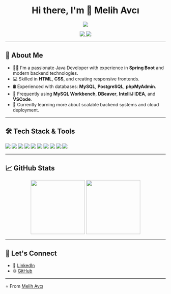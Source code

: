 <h1 align="center">Hi there, I'm 👋 Melih Avcı</h1>
<p align="center">
  <img src="https://readme-typing-svg.herokuapp.com?color=00F700&lines=Java+Developer;Spring+Boot+Enthusiast;Frontend+%2F+Backend+Developer;Database+Lover;Always+Learning+New+Tech" />
</p>

<p align="center">
  <a href="https://github.com/Alrainn">
    <img src="https://img.shields.io/github/followers/Alrainn?label=Follow&style=social" />
  </a>
  <a href="https://www.linkedin.com/in/melih-avci/">
    <img src="https://img.shields.io/badge/LinkedIn-Melih%20Avcı-blue?style=flat&logo=linkedin" />
  </a>
</p>

---

## 🚀 About Me

- 👨‍💻 I'm a passionate Java Developer with experience in **Spring Boot** and modern backend technologies.
- 💻 Skilled in **HTML**, **CSS**, and creating responsive frontends.
- 🛢️ Experienced with databases: **MySQL**, **PostgreSQL**, **phpMyAdmin**.
- 🧰 Frequently using **MySQL Workbench**, **DBeaver**, **IntelliJ IDEA**, and **VSCode**.
- 🌱 Currently learning more about scalable backend systems and cloud deployment.

---

## 🛠️ Tech Stack & Tools

<p align="left">
  <img src="https://img.shields.io/badge/Java-007396?style=for-the-badge&logo=java&logoColor=white" />
  <img src="https://img.shields.io/badge/Spring%20Boot-6DB33F?style=for-the-badge&logo=spring-boot&logoColor=white" />
  <img src="https://img.shields.io/badge/HTML5-E34F26?style=for-the-badge&logo=html5&logoColor=white" />
  <img src="https://img.shields.io/badge/CSS3-1572B6?style=for-the-badge&logo=css3&logoColor=white" />
  <img src="https://img.shields.io/badge/MySQL-4479A1?style=for-the-badge&logo=mysql&logoColor=white" />
  <img src="https://img.shields.io/badge/PostgreSQL-4169E1?style=for-the-badge&logo=postgresql&logoColor=white" />
  <img src="https://img.shields.io/badge/phpMyAdmin-6C78AF?style=for-the-badge&logo=php&logoColor=white" />
  <img src="https://img.shields.io/badge/VSCode-007ACC?style=for-the-badge&logo=visualstudiocode&logoColor=white" />
  <img src="https://img.shields.io/badge/IntelliJ_IDEA-000000?style=for-the-badge&logo=intellijidea&logoColor=white" />
  <img src="https://img.shields.io/badge/DBeaver-372923?style=for-the-badge&logo=dbeaver&logoColor=white" />
</p>

---

## 📈 GitHub Stats

<p align="center">
  <img src="https://github-readme-stats.vercel.app/api?username=Alrainn&show_icons=true&theme=tokyonight" height="170" />
  <img src="https://github-readme-stats.vercel.app/api/top-langs/?username=Alrainn&layout=compact&theme=tokyonight" height="170" />
</p>

---

## 🤝 Let's Connect

- 💼 [LinkedIn](https://www.linkedin.com/in/melih-avci/)
- 🌐 [GitHub](https://github.com/Alrainn)

---

⭐️ From [Melih Avcı](https://github.com/Alrainn)
